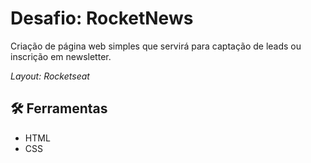 # **Desafio: RocketNews**

Criação de página web simples que servirá para captação de leads ou inscrição em newsletter.

*Layout: Rocketseat*

## &#128736; Ferramentas

- HTML
- CSS